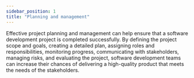 ```yaml
---
sidebar_position: 1
title: "Planning and management"
---
```

Effective project planning and management can help ensure that a software development project is completed successfully. By defining the project scope and goals, creating a detailed plan, assigning roles and responsibilities, monitoring progress, communicating with stakeholders, managing risks, and evaluating the project, software development teams can increase their chances of delivering a high-quality product that meets the needs of the stakeholders.